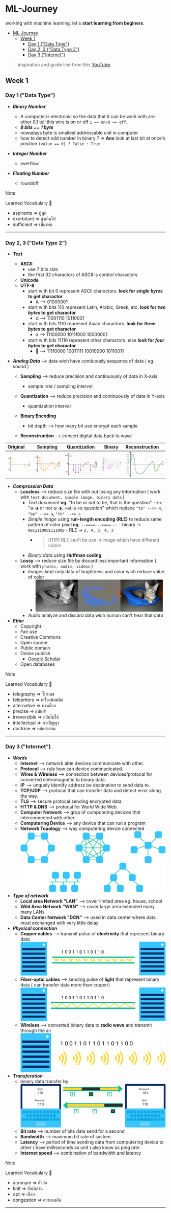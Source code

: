 # ML-Journey
working with machine learning, let's **start learning from beginers**.

- [ML-Journey](#ml-journey)
  - [Week 1](#week-1)
    - [Day 1 ("Data Type")](#day-1-data-type)
    - [Day 2, 3 ("Data Type 2")](#day-2-3-data-type-2)
    - [Day 3 ("Internet")](#day-3-internet)

> inspiration and guide line from this [YouTube](https://www.youtube.com/watch?v=MhCHrvfAXlc&list=PLBmyjHMDRyymkx738MhfZMBeE99DAA_R5&index=7 "YouTube").

## Week 1
### Day 1 ("Data Type")

* ***Binary Number***
    * A computer is electronic so the data that it can be work with are ether 0,1 tell this wire is on or off ```1 == on/0 == off```.
    * ***8 bits == 1 byte***
    * nowadays byte is smallest addressable unit in computer
    * how to detect odd number in binary ? => **Ans** look at last bit at once's position ```(value == 0) ? False : True```

* ***Integer Number***
    * overflow

* ***Floating Number***
    * roundoff

> [!NOTE]
> Learned Vocabulary :book:
> - aspirants => ผู้พูด
> - exorbitant => สูงเกินไป
> - sufficient => เพียงพอ

[08/04/2024]: #

---

### Day 2, 3 ("Data Type 2")

* ***Text***
  * __ASCII__
    * use 7 bits size
    * the first 32 charactors of ASCII is control charactors
  * __Unicode__
  * __UTF-8__
    * start with bit 0 represent ASCII charactors. **look for _single bytes_ to get charactor**
      * A --> 01000001
    * start with bits 110 represent Latin, Arabic, Greek, etc. **look for _two bytes_ to get charactor**
      * α --> 11001110 10110001
    * start with bits 1110 represent Asian charactors. **look for _three bytes_ to get charactor**
      * ก --> 11100000 10111000 10000001
    * start with bits 11110 represent other charactors. else **look for _four bytes_ to get charactor**
      * 🐳 --> 11110000 10011111 10010000 10110011

* ***Analog Data*** --> data wich have contiuously sequence of data ( eg. sound )
  * __Sampling__ --> reduce precision and continuously of data in X-axis
    * sample rate / sampling interval
  
  * __Quantization__ --> reduce precision and continuously of data in Y-axis
    * quantization interval
  * __Binary Encoding__
    * bit depth --> how many bit use encrypt each sample
  * __Reconstruction__ --> convert digital data back to wave

| Original                                           |                      Sampling                      |                        Quantization                        |                            Binary                             | Reconstruction                                              |
| :------------------------------------------------- | :------------------------------------------------: | :--------------------------------------------------------: | :-----------------------------------------------------------: | :---------------------------------------------------------- |
| ![original wave](/assets/images/original-wave.png) | ![sampling wave](/assets/images/sampling-wave.png) | ![quantization wave](/assets/images/quantization-wave.png) | ![binary encoded wave](/assets/images/binary-encode-wave.png) | ![reconstruction wave](/assets/images/reconstruct-wave.png) |

* ***Compression Data***
  * __Lossless__ --> reduce size file with out losing any information ( work with ``text document, simple image, binary data`` )
    * _Text document_ **eg.** "to be or not to be, that is the question" -->> "⊜ ⬗ or not ⊜ ⬗, ⟡at is ⟡e question" which replace ``"to" -->> ⊜``, ``"be" -->> ⬗``, ``"th" -->> ⟡``
    * _Simple image_ using **run-length encoding (RLE)** to reduce same pattern of color pixel **eg.** ``--====---====---`` - binary -> ``0011110001111000`` - RLE -> ``2, 4, 3, 4, 3``
      * > [!TIP] RLE can't be use in image which have different colors
    * _Binary data_ using **Huffman coding**
  * __Lossy__ --> reduce size file by discard less important information ( work with ``photos, audio, videos`` )
    * _Images_ kept only data of brightness and color wich reduce value of color
      * <div><img src="assets/images/lossy-brightness.png" height=100 alt="brightness"\><img src="assets/images/lossy-chroma.png" height=100 alt="chroma"\><img src="assets/images/lossy-result.jpg" height=100 alt="result"\></div>
    *  _Audio_ analyze and discard data wich human can't hear that data
*  ***Ethic***
   * Copyright
   * Fair use
   * Creative Commons
   * Open source
   * Public domain
   * Online publish
     * [Google Scholar](https://scholar.google.com/)
   * Open databases

> [!NOTE]
> Learned Vocabulary :book:
> - telegraphy => โทรเลข
> - telepriters => เครื่องพิมพ์ดีด
> - alternative => ทางเลือก
> - precise => แม่นยำ
> - irreversible => กลับไม่ได้
> - intellectual => ทางปัญญา
> - doctrine => หลักคำสอน

[09/04/2024]: #
[10/04/2024]: #

---

### Day 3 ("Internet")

* ***Words***
  * __Internet__ --> network able devices communicate with other.
  * __Protocal__ --> rule how can device communicated.
  * __Wires & Wireless__ --> connection between devices/protocal for converted eletromagnetic to binary data.
  * __IP__ --> unquely identify address be destination to send data to.
  * __TCP/UDP__ --> protocal that can transfer data and detect error along the way.
  * __TLS__ --> secure protocal sending encrypted data.
  * __HTTP & DNS__ --> protocal for World Wide Web.
  * __Computer Network__ --> grop of computering devices that interconnected with other
  * __Computering Device__ --> any device that can run a program
  * __Network Topology__ --> way computering device connected ![topology](/assets/images/network-topology.svg)
* ***Type of network***
  * __Local area Network "LAN"__ --> cover limited area eg. house, school
  * __Wild Area Network "WAN"__ --> cover large area extended many, many LANs
  * __Data Center Network "DCN"__ --> used in data center where data must exchanged with very little delay
* ***Physical connection***
  * __Copper cables__ --> transmit pulse of **electricity** that represent binary data ![copper cable](/assets/images/copper-cable.svg)
  * __Fiber-optic cables__ --> sending pulse of **light** that represent binary data ( can transfer data more than copper) ![copper cable](/assets/images/fiber_optic-cable.svg)
  * __Wireless__ --> converted binary data to **radio wave** and transmit through the air ![copper cable](/assets/images/wireless.svg)
* ***Transferation***
  * binary data transfer by ![copper cable](/assets/images/binary-transfer.svg)
  * __Bit rate__ --> number of bits data send for a second
  * __Bandwidth__ --> maximum bit rate of system
  * __Latency__ --> period of time sending data from computering device to other ( have milliseconds as unit ) also know as ping rate
  * __Internet speed__ --> combination of bandwidth and latency

> [!NOTE]
> Learned Vocabulary :book:
> - acronym => ตัวย่อ
> - knit => ถัก/ผสาน
> - opt => เลือก
> - congestion => ความแออัด

[10/04/2024]: #

---